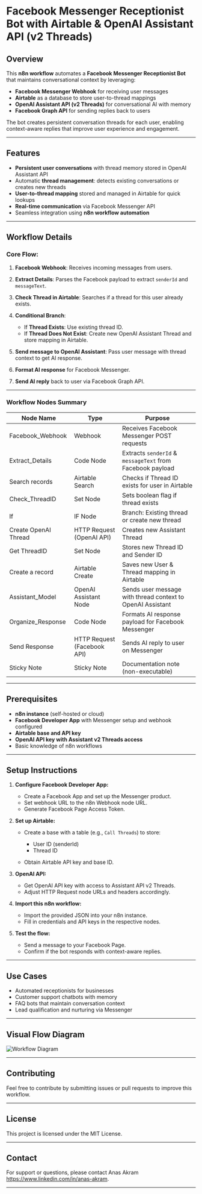 # Facebook Messenger Receptionist Bot with Airtable & OpenAI Assistant API (v2 Threads)

## Overview

This **n8n workflow** automates a **Facebook Messenger Receptionist Bot** that maintains conversational context by leveraging:

* **Facebook Messenger Webhook** for receiving user messages
* **Airtable** as a database to store user-to-thread mappings
* **OpenAI Assistant API (v2 Threads)** for conversational AI with memory
* **Facebook Graph API** for sending replies back to users

The bot creates persistent conversation threads for each user, enabling context-aware replies that improve user experience and engagement.

---

## Features

* **Persistent user conversations** with thread memory stored in OpenAI Assistant API
* Automatic **thread management**: detects existing conversations or creates new threads
* **User-to-thread mapping** stored and managed in Airtable for quick lookups
* **Real-time communication** via Facebook Messenger API
* Seamless integration using **n8n workflow automation**

---

## Workflow Details

### Core Flow:

1. **Facebook Webhook**: Receives incoming messages from users.
2. **Extract Details**: Parses the Facebook payload to extract `senderId` and `messageText`.
3. **Check Thread in Airtable**: Searches if a thread for this user already exists.
4. **Conditional Branch**:

   * If **Thread Exists**: Use existing thread ID.
   * If **Thread Does Not Exist**: Create new OpenAI Assistant Thread and store mapping in Airtable.
5. **Send message to OpenAI Assistant**: Pass user message with thread context to get AI response.
6. **Format AI response** for Facebook Messenger.
7. **Send AI reply** back to user via Facebook Graph API.

---

### Workflow Nodes Summary

| Node Name            | Type                        | Purpose                                                    |
| -------------------- | --------------------------- | ---------------------------------------------------------- |
| Facebook\_Webhook    | Webhook                     | Receives Facebook Messenger POST requests                  |
| Extract\_Details     | Code Node                   | Extracts `senderId` & `messageText` from Facebook payload  |
| Search records       | Airtable Search             | Checks if Thread ID exists for user in Airtable            |
| Check\_ThreadID      | Set Node                    | Sets boolean flag if thread exists                         |
| If                   | IF Node                     | Branch: Existing thread or create new thread               |
| Create OpenAI Thread | HTTP Request (OpenAI API)   | Creates new Assistant Thread                               |
| Get ThreadID         | Set Node                    | Stores new Thread ID and Sender ID                         |
| Create a record      | Airtable Create             | Saves new User & Thread mapping in Airtable                |
| Assistant\_Model     | OpenAI Assistant Node       | Sends user message with thread context to OpenAI Assistant |
| Organize\_Response   | Code Node                   | Formats AI response payload for Facebook Messenger         |
| Send Response        | HTTP Request (Facebook API) | Sends AI reply to user on Messenger                        |
| Sticky Note          | Sticky Note                 | Documentation note (non-executable)                        |

---

## Prerequisites

* **n8n instance** (self-hosted or cloud)
* **Facebook Developer App** with Messenger setup and webhook configured
* **Airtable base and API key**
* **OpenAI API key with Assistant v2 Threads access**
* Basic knowledge of n8n workflows

---

## Setup Instructions

1. **Configure Facebook Developer App:**

   * Create a Facebook App and set up the Messenger product.
   * Set webhook URL to the n8n Webhook node URL.
   * Generate Facebook Page Access Token.

2. **Set up Airtable:**

   * Create a base with a table (e.g., `Call Threads`) to store:

     * User ID (senderId)
     * Thread ID
   * Obtain Airtable API key and base ID.

3. **OpenAI API:**

   * Get OpenAI API key with access to Assistant API v2 Threads.
   * Adjust HTTP Request node URLs and headers accordingly.

4. **Import this n8n workflow:**

   * Import the provided JSON into your n8n instance.
   * Fill in credentials and API keys in the respective nodes.

5. **Test the flow:**

   * Send a message to your Facebook Page.
   * Confirm if the bot responds with context-aware replies.

---

## Use Cases

* Automated receptionists for businesses
* Customer support chatbots with memory
* FAQ bots that maintain conversation context
* Lead qualification and nurturing via Messenger

---

## Visual Flow Diagram

![Workflow Diagram](.workflow_diagram.png)


---

## Contributing

Feel free to contribute by submitting issues or pull requests to improve this workflow.

---

## License

This project is licensed under the MIT License.

---

## Contact

For support or questions, please contact Anas Akram https://www.linkedin.com/in/anas-akram.

---

